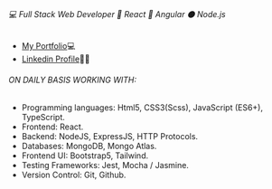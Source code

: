 ###### 💻 Full Stack Web Developer 🔵 React 🔴 Angular ⚫ Node.js

- [My Portfolio](https://galpalas.netlify.app/)💻
- [Linkedin Profile](https://www.linkedin.com/in/galpalas/)👩‍💻

###### ON DAILY BASIS WORKING WITH:
- Programming languages: Html5, CSS3(Scss), JavaScript (ES6+), TypeScript.
- Frontend: React.
- Backend: NodeJS, ExpressJS, HTTP Protocols. 
- Databases: MongoDB, Mongo Atlas.
- Frontend UI: Bootstrap5, Tailwind.
- Testing Frameworks: Jest, Mocha / Jasmine.
- Version Control: Git, Github.

